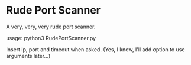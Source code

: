 # Rude Port Scanner

A very, very, very rude port scanner.

usage: python3 RudePortScanner.py

Insert ip, port and timeout when asked. (Yes, I know, I'll add option to use arguments later...)

